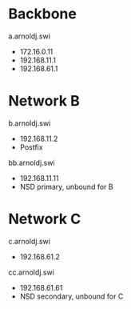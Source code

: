 # Backbone

a.arnoldj.swi
- 172.16.0.11
- 192.168.11.1
- 192.168.61.1

# Network B

b.arnoldj.swi
- 192.168.11.2
- Postfix

bb.arnoldj.swi
- 192.168.11.11
- NSD primary, unbound for B

# Network C

c.arnoldj.swi
- 192.168.61.2

cc.arnoldj.swi
- 192.168.61.61
- NSD secondary, unbound for C
